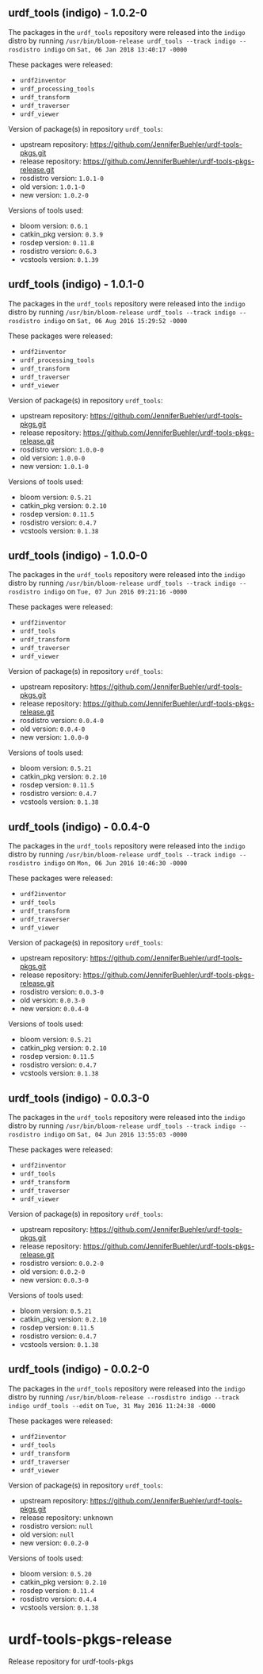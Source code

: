 ## urdf_tools (indigo) - 1.0.2-0

The packages in the `urdf_tools` repository were released into the `indigo` distro by running `/usr/bin/bloom-release urdf_tools --track indigo --rosdistro indigo` on `Sat, 06 Jan 2018 13:40:17 -0000`

These packages were released:
- `urdf2inventor`
- `urdf_processing_tools`
- `urdf_transform`
- `urdf_traverser`
- `urdf_viewer`

Version of package(s) in repository `urdf_tools`:

- upstream repository: https://github.com/JenniferBuehler/urdf-tools-pkgs.git
- release repository: https://github.com/JenniferBuehler/urdf-tools-pkgs-release.git
- rosdistro version: `1.0.1-0`
- old version: `1.0.1-0`
- new version: `1.0.2-0`

Versions of tools used:

- bloom version: `0.6.1`
- catkin_pkg version: `0.3.9`
- rosdep version: `0.11.8`
- rosdistro version: `0.6.3`
- vcstools version: `0.1.39`


## urdf_tools (indigo) - 1.0.1-0

The packages in the `urdf_tools` repository were released into the `indigo` distro by running `/usr/bin/bloom-release urdf_tools --track indigo --rosdistro indigo` on `Sat, 06 Aug 2016 15:29:52 -0000`

These packages were released:
- `urdf2inventor`
- `urdf_processing_tools`
- `urdf_transform`
- `urdf_traverser`
- `urdf_viewer`

Version of package(s) in repository `urdf_tools`:

- upstream repository: https://github.com/JenniferBuehler/urdf-tools-pkgs.git
- release repository: https://github.com/JenniferBuehler/urdf-tools-pkgs-release.git
- rosdistro version: `1.0.0-0`
- old version: `1.0.0-0`
- new version: `1.0.1-0`

Versions of tools used:

- bloom version: `0.5.21`
- catkin_pkg version: `0.2.10`
- rosdep version: `0.11.5`
- rosdistro version: `0.4.7`
- vcstools version: `0.1.38`


## urdf_tools (indigo) - 1.0.0-0

The packages in the `urdf_tools` repository were released into the `indigo` distro by running `/usr/bin/bloom-release urdf_tools --track indigo --rosdistro indigo` on `Tue, 07 Jun 2016 09:21:16 -0000`

These packages were released:
- `urdf2inventor`
- `urdf_tools`
- `urdf_transform`
- `urdf_traverser`
- `urdf_viewer`

Version of package(s) in repository `urdf_tools`:

- upstream repository: https://github.com/JenniferBuehler/urdf-tools-pkgs.git
- release repository: https://github.com/JenniferBuehler/urdf-tools-pkgs-release.git
- rosdistro version: `0.0.4-0`
- old version: `0.0.4-0`
- new version: `1.0.0-0`

Versions of tools used:

- bloom version: `0.5.21`
- catkin_pkg version: `0.2.10`
- rosdep version: `0.11.5`
- rosdistro version: `0.4.7`
- vcstools version: `0.1.38`


## urdf_tools (indigo) - 0.0.4-0

The packages in the `urdf_tools` repository were released into the `indigo` distro by running `/usr/bin/bloom-release urdf_tools --track indigo --rosdistro indigo` on `Mon, 06 Jun 2016 10:46:30 -0000`

These packages were released:
- `urdf2inventor`
- `urdf_tools`
- `urdf_transform`
- `urdf_traverser`
- `urdf_viewer`

Version of package(s) in repository `urdf_tools`:

- upstream repository: https://github.com/JenniferBuehler/urdf-tools-pkgs.git
- release repository: https://github.com/JenniferBuehler/urdf-tools-pkgs-release.git
- rosdistro version: `0.0.3-0`
- old version: `0.0.3-0`
- new version: `0.0.4-0`

Versions of tools used:

- bloom version: `0.5.21`
- catkin_pkg version: `0.2.10`
- rosdep version: `0.11.5`
- rosdistro version: `0.4.7`
- vcstools version: `0.1.38`


## urdf_tools (indigo) - 0.0.3-0

The packages in the `urdf_tools` repository were released into the `indigo` distro by running `/usr/bin/bloom-release urdf_tools --track indigo --rosdistro indigo` on `Sat, 04 Jun 2016 13:55:03 -0000`

These packages were released:
- `urdf2inventor`
- `urdf_tools`
- `urdf_transform`
- `urdf_traverser`
- `urdf_viewer`

Version of package(s) in repository `urdf_tools`:

- upstream repository: https://github.com/JenniferBuehler/urdf-tools-pkgs.git
- release repository: https://github.com/JenniferBuehler/urdf-tools-pkgs-release.git
- rosdistro version: `0.0.2-0`
- old version: `0.0.2-0`
- new version: `0.0.3-0`

Versions of tools used:

- bloom version: `0.5.21`
- catkin_pkg version: `0.2.10`
- rosdep version: `0.11.5`
- rosdistro version: `0.4.7`
- vcstools version: `0.1.38`


## urdf_tools (indigo) - 0.0.2-0

The packages in the `urdf_tools` repository were released into the `indigo` distro by running `/usr/bin/bloom-release --rosdistro indigo --track indigo urdf_tools --edit` on `Tue, 31 May 2016 11:24:38 -0000`

These packages were released:
- `urdf2inventor`
- `urdf_tools`
- `urdf_transform`
- `urdf_traverser`
- `urdf_viewer`

Version of package(s) in repository `urdf_tools`:
- upstream repository: https://github.com/JenniferBuehler/urdf-tools-pkgs.git
- release repository: unknown
- rosdistro version: `null`
- old version: `null`
- new version: `0.0.2-0`

Versions of tools used:
- bloom version: `0.5.20`
- catkin_pkg version: `0.2.10`
- rosdep version: `0.11.4`
- rosdistro version: `0.4.4`
- vcstools version: `0.1.38`


# urdf-tools-pkgs-release
Release repository for urdf-tools-pkgs
